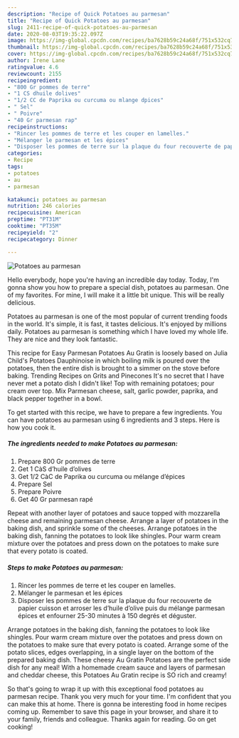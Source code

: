 ```yaml
---
description: "Recipe of Quick Potatoes au parmesan"
title: "Recipe of Quick Potatoes au parmesan"
slug: 2411-recipe-of-quick-potatoes-au-parmesan
date: 2020-08-03T19:35:22.097Z
image: https://img-global.cpcdn.com/recipes/ba7628b59c24a68f/751x532cq70/potatoes-au-parmesan-photo-principale-de-la-recette.jpg
thumbnail: https://img-global.cpcdn.com/recipes/ba7628b59c24a68f/751x532cq70/potatoes-au-parmesan-photo-principale-de-la-recette.jpg
cover: https://img-global.cpcdn.com/recipes/ba7628b59c24a68f/751x532cq70/potatoes-au-parmesan-photo-principale-de-la-recette.jpg
author: Irene Lane
ratingvalue: 4.6
reviewcount: 2155
recipeingredient:
- "800 Gr pommes de terre"
- "1 CS dhuile dolives"
- "1/2 CC de Paprika ou curcuma ou mlange dpices"
- " Sel"
- " Poivre"
- "40 Gr parmesan rap"
recipeinstructions:
- "Rincer les pommes de terre et les couper en lamelles."
- "Mélanger le parmesan et les épices"
- "Disposer les pommes de terre sur la plaque du four recouverte de papier cuisson et arroser les d’huile d’olive puis du mélange parmesan épices et enfourner 25-30 minutes à 150 degrés et déguster."
categories:
- Recipe
tags:
- potatoes
- au
- parmesan

katakunci: potatoes au parmesan 
nutrition: 246 calories
recipecuisine: American
preptime: "PT31M"
cooktime: "PT35M"
recipeyield: "2"
recipecategory: Dinner

---
```



![Potatoes au parmesan](https://img-global.cpcdn.com/recipes/ba7628b59c24a68f/751x532cq70/potatoes-au-parmesan-photo-principale-de-la-recette.jpg)

Hello everybody, hope you're having an incredible day today. Today, I'm gonna show you how to prepare a special dish, potatoes au parmesan. One of my favorites. For mine, I will make it a little bit unique. This will be really delicious.

Potatoes au parmesan is one of the most popular of current trending foods in the world. It's simple, it is fast, it tastes delicious. It's enjoyed by millions daily. Potatoes au parmesan is something which I have loved my whole life. They are nice and they look fantastic.

This recipe for Easy Parmesan Potatoes Au Gratin is loosely based on Julia Child&#39;s Potatoes Dauphinoise in which boiling milk is poured over the potatoes, then the entire dish is brought to a simmer on the stove before baking. Trending Recipes on Grits and Pinecones It&#39;s no secret that I have never met a potato dish I didn&#39;t like! Top with remaining potatoes; pour cream over top. Mix Parmesan cheese, salt, garlic powder, paprika, and black pepper together in a bowl.


To get started with this recipe, we have to prepare a few ingredients. You can have potatoes au parmesan using 6 ingredients and 3 steps. Here is how you cook it.

<!--inarticleads1-->

##### The ingredients needed to make Potatoes au parmesan:

1. Prepare 800 Gr pommes de terre
1. Get 1 CàS d’huile d’olives
1. Get 1/2 CàC de Paprika ou curcuma ou mélange d’épices
1. Prepare  Sel
1. Prepare  Poivre
1. Get 40 Gr parmesan rapé


Repeat with another layer of potatoes and sauce topped with mozzarella cheese and remaining parmesan cheese. Arrange a layer of potatoes in the baking dish, and sprinkle some of the cheeses. Arrange potatoes in the baking dish, fanning the potatoes to look like shingles. Pour warm cream mixture over the potatoes and press down on the potatoes to make sure that every potato is coated. 

<!--inarticleads2-->

##### Steps to make Potatoes au parmesan:

1. Rincer les pommes de terre et les couper en lamelles.
1. Mélanger le parmesan et les épices
1. Disposer les pommes de terre sur la plaque du four recouverte de papier cuisson et arroser les d’huile d’olive puis du mélange parmesan épices et enfourner 25-30 minutes à 150 degrés et déguster.


Arrange potatoes in the baking dish, fanning the potatoes to look like shingles. Pour warm cream mixture over the potatoes and press down on the potatoes to make sure that every potato is coated. Arrange some of the potato slices, edges overlapping, in a single layer on the bottom of the prepared baking dish. These cheesy Au Gratin Potatoes are the perfect side dish for any meal! With a homemade cream sauce and layers of parmesan and cheddar cheese, this Potatoes Au Gratin recipe is SO rich and creamy! 

So that's going to wrap it up with this exceptional food potatoes au parmesan recipe. Thank you very much for your time. I'm confident that you can make this at home. There is gonna be interesting food in home recipes coming up. Remember to save this page in your browser, and share it to your family, friends and colleague. Thanks again for reading. Go on get cooking!
